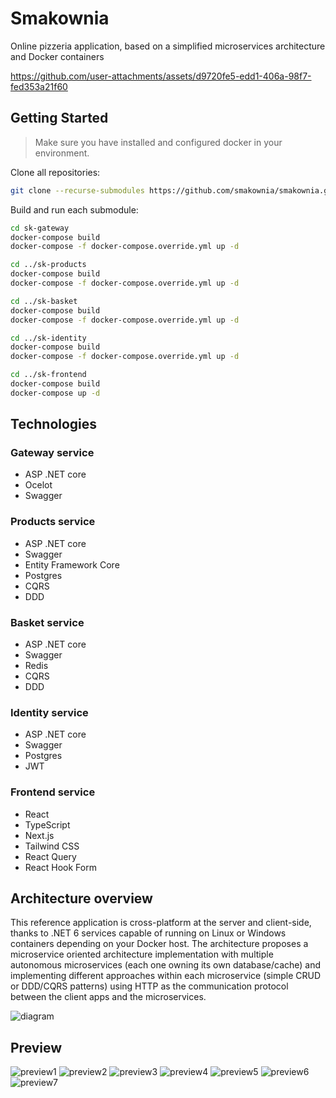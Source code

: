 # Smakownia

Online pizzeria application, based on a simplified microservices architecture and Docker containers

https://github.com/user-attachments/assets/d9720fe5-edd1-406a-98f7-fed353a21f60

## Getting Started

> Make sure you have installed and configured docker in your environment.

Clone all repositories:

```bash
git clone --recurse-submodules https://github.com/smakownia/smakownia.git
```

Build and run each submodule:

```bash
cd sk-gateway
docker-compose build 
docker-compose -f docker-compose.override.yml up -d

cd ../sk-products
docker-compose build
docker-compose -f docker-compose.override.yml up -d

cd ../sk-basket
docker-compose build
docker-compose -f docker-compose.override.yml up -d

cd ../sk-identity
docker-compose build
docker-compose -f docker-compose.override.yml up -d

cd ../sk-frontend
docker-compose build
docker-compose up -d
```

## Technologies

### Gateway service

- ASP .NET core
- Ocelot
- Swagger

### Products service

- ASP .NET core
- Swagger
- Entity Framework Core
- Postgres
- CQRS
- DDD

### Basket service

- ASP .NET core
- Swagger
- Redis
- CQRS
- DDD

### Identity service

- ASP .NET core
- Swagger
- Postgres
- JWT

### Frontend service

- React
- TypeScript
- Next.js
- Tailwind CSS
- React Query
- React Hook Form

## Architecture overview

This reference application is cross-platform at the server and client-side, thanks to .NET 6 services capable of running on Linux or Windows containers depending on your Docker host. The architecture proposes a microservice oriented architecture implementation with multiple autonomous microservices (each one owning its own database/cache) and implementing different approaches within each microservice (simple CRUD or DDD/CQRS patterns) using HTTP as the communication protocol between the client apps and the microservices.

![diagram](github/img/diagram.png)

## Preview

![preview1](github/img/preview1.png)
![preview2](github/img/preview2.png)
![preview3](github/img/preview3.png)
![preview4](github/img/preview4.png)
![preview5](github/img/preview5.png)
![preview6](github/img/preview6.png)
![preview7](github/img/preview7.png)
